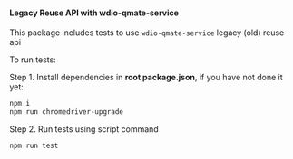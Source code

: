 #### Legacy Reuse API with wdio-qmate-service

This package includes tests to use `wdio-qmate-service` legacy (old) reuse api

To run tests:

Step 1. Install dependencies in **root package.json**, if you have not done it yet:
```bash
npm i
npm run chromedriver-upgrade
```


Step 2. Run tests using script command
```bash
npm run test
```